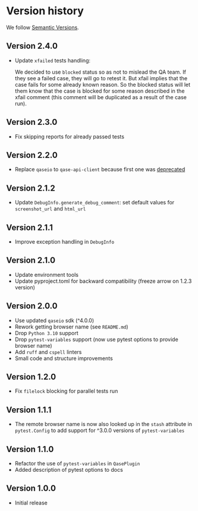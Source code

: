 # Version history

We follow [Semantic Versions](https://semver.org/).

## Version 2.4.0

- Update ``xfailed`` tests handling:

  We decided to use ``blocked`` status so as not to mislead the QA team. If
  they see a failed case, they will go to retest it. But xfail implies that the
  case fails for some already known reason. So the blocked status will let them
  know that the case is blocked for some reason described in the xfail comment
  (this comment will be duplicated as a result of the case run).

## Version 2.3.0

- Fix skipping reports for already passed tests

## Version 2.2.0

- Replace `qaseio` to `qase-api-client` because first one was [deprecated](https://github.com/qase-tms/qase-python##deprecated)

## Version 2.1.2

- Update `DebugInfo.generate_debug_comment`: set default values for `screenshot_url`
  and `html_url`

## Version 2.1.1

- Improve exception handling in `DebugInfo`

## Version 2.1.0

- Update environment tools
- Update pyproject.toml for backward compatibility (freeze arrow on 1.2.3 version)

## Version 2.0.0

- Use updated `qaseio` sdk (^4.0.0)
- Rework getting browser name (see `README.md`)
- Drop `Python 3.10` support
- Drop `pytest-variables` support (now use pytest options to provide browser name)
- Add `ruff` and `cspell` linters
- Small code and structure improvements

## Version 1.2.0

- Fix `filelock` blocking for parallel tests run

## Version 1.1.1

- The remote browser name is now also looked up in the `stash` attribute
  in `pytest.Config` to add support for ^3.0.0 versions of `pytest-variables`

## Version 1.1.0

- Refactor the use of `pytest-variables` in `QasePlugin`
- Added description of pytest options to docs

## Version 1.0.0

- Initial release
